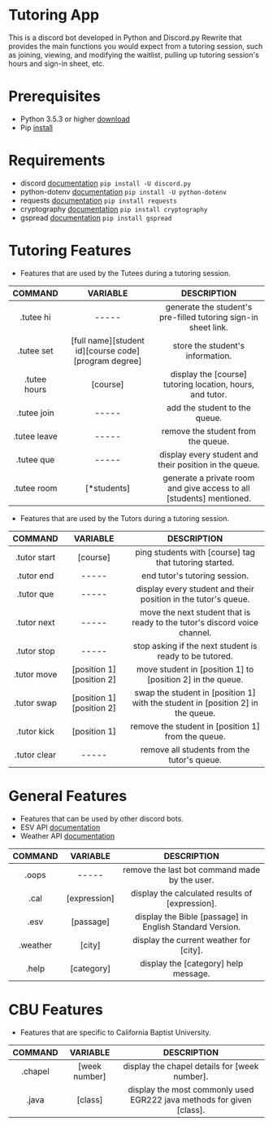 # Tutoring App
This is a discord bot developed in Python and Discord.py Rewrite that provides the main functions you would expect from a tutoring session, such as joining, viewing, and modifying the waitlist, pulling up tutoring session's hours and sign-in sheet, etc.

# Prerequisites
- Python 3.5.3 or higher [download](https://www.python.org/downloads)
- Pip [install](https://pip.pypa.io/en/stable/installing)

# Requirements 
- discord [documentation](https://discordpy.readthedocs.io) ```pip install -U discord.py```
- python-dotenv [documentation](https://pypi.org/project/python-dotenv) ```pip install -U python-dotenv```
- requests [documentation](https://requests.readthedocs.io/en/master) ```pip install requests```
- cryptography [documentation](https://cryptography.io/en/latest/index.html) ```pip install cryptography```
- gspread [documentation](https://gspread.readthedocs.io/en/latest) ```pip install gspread```

# Tutoring Features
- Features that are used by the Tutees during a tutoring session.

COMMAND | VARIABLE | DESCRIPTION
| :---: | :---: | :---:
.tutee hi | ----- | generate the student's pre-filled tutoring sign-in sheet link. 
.tutee set | [full name][student id][course code][program degree] | store the student's information.
.tutee hours | [course] | display the [course] tutoring location, hours, and tutor.
.tutee join | ----- | add the student to the queue. 
.tutee leave | ----- | remove the student from the queue. 
.tutee que | ----- | display every student and their position in the queue.
.tutee room | [*students] | generate a private room and give access to all [students] mentioned.

- Features that are used by the Tutors during a tutoring session.

COMMAND | VARIABLE | DESCRIPTION
| :---: | :---: | :---:
.tutor start | [course] | ping students with [course] tag that tutoring started.
.tutor end | ----- | end tutor's tutoring session.
.tutor que | ----- | display every student and their position in the tutor's queue.
.tutor next | ----- | move the next student that is ready to the tutor's discord voice channel.
.tutor stop | ----- | stop asking if the next student is ready to be tutored.
.tutor move | [position 1][position 2] | move student in [position 1] to [position 2] in the queue. 
.tutor swap | [position 1][position 2] | swap the student in [position 1] with the student in [position 2] in the queue. 
.tutor kick | [position 1] | remove the student in [position 1] from the queue. 
.tutor clear | ----- | remove all students from the tutor's queue. 

# General Features
- Features that can be used by other discord bots. 
- ESV API [documentation](https://api.esv.org/docs)
- Weather API [documentation](https://openweathermap.org/current)

COMMAND | VARIABLE | DESCRIPTION
| :---: | :---: | :---:
.oops | ----- | remove the last bot command made by the user.
.cal | [expression] | display the calculated results of [expression].
.esv | [passage] | display the Bible [passage] in English Standard Version.
.weather | [city] | display the current weather for [city].
.help | [category] | display the [category] help message.

# CBU Features
- Features that are specific to California Baptist University. 

COMMAND | VARIABLE | DESCRIPTION
| :---: | :---: | :---:
.chapel | [week number] | display the chapel details for [week number].
.java | [class] | display the most commonly used EGR222 java methods for given [class].
